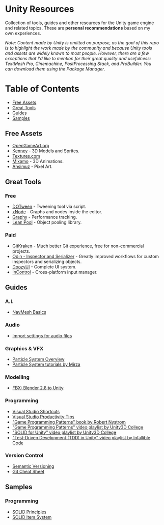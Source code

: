# Unity Resources
Collection of tools, guides and other resources for the Unity game engine and related topics. These are **personal recommendations** based on my own experiences.

*Note: Content made by Unity is omitted on purpose, as the goal of this repo is to highlight the work made by the community and because Unity tools and assets are widely known to most people. However, there are a few exceptions that I'd like to mention for their great quality and usefulness: TextMesh Pro, Cinemachine, PostProcessing Stack, and ProBuilder. You can download them using the Package Manager.*

# Table of Contents
* [Free Assets](#free-assets)
* [Great Tools](#great-tools)
* [Guides](#guides)
* [Samples](#samples)


## Free Assets
- [OpenGameArt.org](https://opengameart.org)
- [Kenney](https://www.kenney.nl) - 3D Models and Sprites.
- [Textures.com](https://www.textures.com/)
- [Mixamo](https://www.mixamo.com) - 3D Animations.
- [Ansimuz](https://ansimuz.itch.io/) - Pixel Art.

## Great Tools

### Free

- [DOTween](https://assetstore.unity.com/packages/tools/animation/dotween-hotween-v2-27676) - Tweening tool via script.
- [xNode](https://github.com/Siccity/xNode) - Graphs and nodes inside the editor.
- [Graphy](https://github.com/Tayx94/graphy) - Performance tracking.
- [Lean Pool](https://assetstore.unity.com/packages/tools/utilities/lean-pool-35666) - Object pooling library.

### Paid
- [GitKraken](https://www.gitkraken.com/invite/6CFY7pSQ) - Much better Git experience, free for non-commercial projects.
- [Odin - Inspector and Serializer](https://assetstore.unity.com/packages/tools/utilities/odin-inspector-and-serializer-89041) - Greatly improved workflows for custom inspectors and serializing objects.
- [DoozyUI](https://assetstore.unity.com/packages/tools/gui/doozyui-complete-ui-management-system-138361) - Complete UI system.
- [InControl](https://assetstore.unity.com/packages/tools/input-management/14695) - Cross-platform input manager.

## Guides

### A.I.
- [NavMesh Basics](https://www.youtube.com/watch?v=CHV1ymlw-P8)

### Audio
- [Import settings for audio files](https://www.blog.theknightsofunity.com/wrong-import-settings-killing-unity-game-part-2)

### Graphics & VFX
- [Particle System Overview](https://www.youtube.com/watch?v=FEA1wTMJAR0)
- [Particle System tutorials by Mirza](https://www.youtube.com/playlist?list=PLeUz3R4jvSwC1hmYN_BUBm65_oEwlQF1H)

### Modelling
- [FBX: Blender 2.8 to Unity](https://www.reddit.com/r/Unity3D/comments/adu35q/perfect_fbx_export_settings_from_blender_28_to/)

### Programming
- [Visual Studio Shortcuts](https://www.dofactory.com)
- [Visual Studio Productivity Tips](https://www.youtube.com/watch?v=lKtwxz35P5M)
- ["Game Programming Patterns" book by Robert Nystrom](https://gameprogrammingpatterns.com/)
- ["Game Programming Patterns" video playlist by Unity3D College](https://www.youtube.com/playlist?list=PLB5_EOMkLx_VOmnIytx37lFMiajPHppmj)
- ["SOLID for Unity" video playlist by Unity3D College](https://www.youtube.com/playlist?list=PLB5_EOMkLx_WjcjrsGUXq9wpTib3NCuqg)
- ["Test-Driven Development (TDD) in Unity" video playlist by Infallible Code](https://www.youtube.com/playlist?list=PLKERDLXpXl_jJQiQOHDLimnulasAK3T5b)

### Version Control
- [Semantic Versioning](https://semver.org/)
- [Git Cheat Sheet](https://education.github.com/git-cheat-sheet-education.pdf)

## Samples

### Programming
- [SOLID Principles](samples/solid-principles/)
- [SOLID Item System](samples/solid-item-system/)
